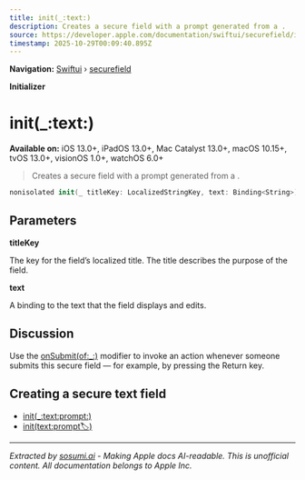 ```yaml
---
title: init(_:text:)
description: Creates a secure field with a prompt generated from a .
source: https://developer.apple.com/documentation/swiftui/securefield/init(_:text:)
timestamp: 2025-10-29T00:09:40.895Z
---
```


**Navigation:** [Swiftui](/documentation/swiftui) › [securefield](/documentation/swiftui/securefield)

**Initializer**

# init(_:text:)

**Available on:** iOS 13.0+, iPadOS 13.0+, Mac Catalyst 13.0+, macOS 10.15+, tvOS 13.0+, visionOS 1.0+, watchOS 6.0+

> Creates a secure field with a prompt generated from a .

```swift
nonisolated init(_ titleKey: LocalizedStringKey, text: Binding<String>)
```

## Parameters

**titleKey**

The key for the field’s localized title. The title describes the purpose of the field.



**text**

A binding to the text that the field displays and edits.



## Discussion

Use the [onSubmit(of:_:)](/documentation/swiftui/view/onsubmit(of:_:)) modifier to invoke an action whenever someone submits this secure field — for example, by pressing the Return key.

## Creating a secure text field

- [init(_:text:prompt:)](/documentation/swiftui/securefield/init(_:text:prompt:))
- [init(text:prompt:label:)](/documentation/swiftui/securefield/init(text:prompt:label:))

---

*Extracted by [sosumi.ai](https://sosumi.ai) - Making Apple docs AI-readable.*
*This is unofficial content. All documentation belongs to Apple Inc.*
